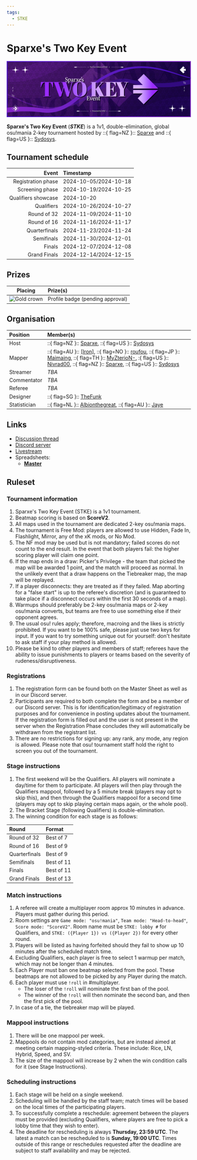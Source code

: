 ```yaml
---
tags:
  - STKE
---
```


# Sparxe's Two Key Event

![Sparxe's Two Key Event](img/banner.jpg)

**Sparxe's Two Key Event** (***STKE***) is a 1v1, double-elimination, global osu!mania 2-key tournament hosted by ::{ flag=NZ }:: [Sparxe](https://osu.ppy.sh/users/5750235) and ::{ flag=US }:: [Sydosys](https://osu.ppy.sh/users/17523947).

## Tournament schedule

| Event | Timestamp |
| --: | :-- |
| Registration phase | 2024-10-05/2024-10-18 |
| Screening phase | 2024-10-19/2024-10-25 |
| Qualifiers showcase | 2024-10-20 |
| Qualifiers | 2024-10-26/2024-10-27 |
| Round of 32 | 2024-11-09/2024-11-10 |
| Round of 16 | 2024-11-16/2024-11-17 |
| Quarterfinals | 2024-11-23/2024-11-24 |
| Semifinals | 2024-11-30/2024-12-01 |
| Finals | 2024-12-07/2024-12-08 |
| Grand Finals | 2024-12-14/2024-12-15 |

## Prizes

| Placing | Prize(s) |
| :-: | :-- |
| ![Gold crown](/wiki/shared/crown-gold.png "1st place") | Profile badge (pending approval) |

## Organisation

| Position | Member(s) |
| :-- | :-- |
| Host | ::{ flag=NZ }:: [Sparxe](https://osu.ppy.sh/users/5750235), ::{ flag=US }:: [Sydosys](https://osu.ppy.sh/users/17523947) |
| Mapper | ::{ flag=AU }:: [\[Iron\]](https://osu.ppy.sh/users/13171482), ::{ flag=NO }:: [roufou](https://osu.ppy.sh/users/1109122), ::{ flag=JP }:: [Maimaing](https://osu.ppy.sh/users/14520910), ::{ flag=TH }:: [MyZterioN-](https://osu.ppy.sh/users/8521723), :{ flag=US }:: [Nivrad00](https://osu.ppy.sh/users/1984634), ::{ flag=NZ }:: [Sparxe](https://osu.ppy.sh/users/5750235), ::{ flag=US }:: [Sydosys](https://osu.ppy.sh/users/17523947) |
| Streamer | *TBA* |
| Commentator | *TBA* |
| Referee | *TBA* |
| Designer | ::{ flag=SG }:: [TheFunk](https://osu.ppy.sh/users/13981991) |
| Statistician | ::{ flag=NL }:: [Albionthegreat](https://osu.ppy.sh/users/9853595), ::{ flag=AU }:: [Jaye](https://osu.ppy.sh/users/4841352) |

## Links

- [Discussion thread](https://osu.ppy.sh/community/forums/topics/1986221)
- [Discord server](https://discord.gg/35kN3dF)
- [Livestream](https://www.twitch.tv/jokeOfficial)
- Spreadsheets:
  - **[Master](https://docs.google.com/spreadsheets/d/1CJKQTg7HdMJ0M6SU0ve0WPENOchuPhaSDJPeUqCnxIw)**

## Ruleset

### Tournament information

1. Sparxe's Two Key Event (STKE) is a 1v1 tournament.
2. Beatmap scoring is based on **ScoreV2**.
3. All maps used in the tournament are dedicated 2-key osu!mania maps.
4. The tournament is Free Mod: players are allowed to use Hidden, Fade In, Flashlight, Mirror, any of the xK mods, or No Mod.
5. The NF mod may be used but is not mandatory; failed scores do not count to the end result. In the event that both players fail: the higher scoring player will claim one point.
6. If the map ends in a draw: Picker's Privilege - the team that picked the map will be awarded 1 point, and the match will proceed as normal. In the unlikely event that a draw happens on the Tiebreaker map, the map will be replayed.
7. If a player disconnects: they are treated as if they failed. Map aborting for a "false start" is up to the referee's discretion (and is guaranteed to take place if a disconnect occurs within the first 30 seconds of a map).
8. Warmups should preferably be 2-key osu!mania maps or 2-key osu!mania converts, but teams are free to use something else if their opponent agrees.
9. The usual osu! rules apply; therefore, macroing and the likes is strictly prohibited. If you want to be 100% safe, please just use two keys for input. If you want to try something unique out for yourself: don't hesitate to ask staff if your play method is allowed.
10. Please be kind to other players and members of staff; referees have the ability to issue punishments to players or teams based on the severity of rudeness/disruptiveness.

### Registrations

1. The registration form can be found both on the Master Sheet as well as in our Discord server.
2. Participants are required to both complete the form and be a member of our Discord server. This is for identification/legitimacy of registration purposes and for convenience in posting updates about the tournament. If the registration form is filled out and the user is not present in the server when the Registration Phase concludes they will automatically be withdrawn from the registrant list.
3. There are no restrictions for signing up: any rank, any mode, any region is allowed. Please note that osu! tournament staff hold the right to screen you out of the tournament.

### Stage instructions

1. The first weekend will be the Qualifiers. All players will nominate a day/time for them to participate. All players will then play through the Qualifiers mappool, followed by a 5 minute break (players may opt to skip this), and then through the Qualifiers mappool for a second time (players may opt to skip playing certain maps again, or the whole pool).
2. The Bracket Stage (following Qualifiers) is double-elimination.
3. The winning condition for each stage is as follows:

| Round | Format |
| :-- | :-- |
| Round of 32 | Best of 7 |
| Round of 16 | Best of 9 |
| Quarterfinals | Best of 9 |
| Semifinals | Best of 11 |
| Finals | Best of 11 |
| Grand Finals | Best of 13 |

### Match instructions

1. A referee will create a multiplayer room approx 10 minutes in advance. Players must gather during this period.
2. Room settings are `Game mode: "osu!mania"`, `Team mode: "Head-to-head"`, `Score mode: "ScoreV2"`. Room name must be `STKE: lobby #` for Qualifiers, and `STKE: ({Player 1}) vs ({Player 2})` for every other round.
3. Players will be listed as having forfeited should they fail to show up 10 minutes after the scheduled match time.
4. Excluding Qualifiers, each player is free to select 1 warmup per match, which may not be longer than 4 minutes.
5. Each Player must ban one beatmap selected from the pool. These beatmaps are not allowed to be picked by any Player during the match.
6. Each player must use `!roll` in #multiplayer.
   - The loser of the `!roll` will nominate the first ban of the pool.
   - The winner of the `!roll` will then nominate the second ban, and then the first pick of the pool.
7. In case of a tie, the tiebreaker map will be played.

### Mappool instructions

1. There will be one mappool per week.
2. Mappools do not contain mod categories, but are instead aimed at meeting certain mapping-styled criteria. These include: Rice, LN, Hybrid, Speed, and SV.
3. The size of the mappool will increase by 2 when the win condition calls for it (see Stage Instructions).

### Scheduling instructions

1. Each stage will be held on a single weekend.
2. Scheduling will be handled by the staff team; match times will be based on the local times of the participating players.
3. To successfully complete a reschedule: agreement between the players must be provided (excluding Qualifiers, where players are free to pick a lobby time that they wish to enter).
4. The deadline for rescheduling is always **Thursday, 23:59 UTC**. The latest a match can be rescheduled to is **Sunday, 19:00 UTC**. Times outside of this range or reschedules requested after the deadline are subject to staff availability and may be rejected.
